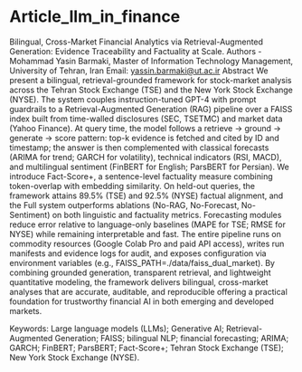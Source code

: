 # Article_llm_in_finance
Bilingual, Cross-Market Financial Analytics via Retrieval-Augmented Generation: Evidence Traceability and Factuality at Scale. Authors   - Mohammad Yasin Barmaki, Master of Information Technology Management, University of Tehran, Iran     Email: yassin.barmaki@ut.ac.ir 
Abstract
We present a bilingual, retrieval-grounded framework for stock-market analysis across the Tehran Stock Exchange (TSE) and the New York Stock Exchange (NYSE).
The system couples instruction-tuned GPT-4 with prompt guardrails to a Retrieval-Augmented Generation (RAG) pipeline over a FAISS index built from time-walled
disclosures (SEC, TSETMC) and market data (Yahoo Finance). At query time, the model follows a retrieve → ground → generate → score pattern: top-k evidence is
fetched and cited by ID and timestamp; the answer is then complemented with classical forecasts (ARIMA for trend; GARCH for volatility), technical indicators
(RSI, MACD), and multilingual sentiment (FinBERT for English; ParsBERT for Persian). We introduce Fact-Score+, a sentence-level factuality measure combining
token-overlap with embedding similarity. On held-out queries, the framework attains 89.5% (TSE) and 92.5% (NYSE) factual alignment, and the Full system
outperforms ablations (No-RAG, No-Forecast, No-Sentiment) on both linguistic and factuality metrics. Forecasting modules reduce error relative to language-only
baselines (MAPE for TSE; RMSE for NYSE) while remaining interpretable and fast. The entire pipeline runs on commodity resources (Google Colab Pro and paid API
access), writes run manifests and evidence logs for audit, and exposes configuration via environment variables (e.g., FAISS_PATH=./data/faiss_dual_market).
By combining grounded generation, transparent retrieval, and lightweight quantitative modeling, the framework delivers bilingual, cross-market analyses that are
accurate, auditable, and reproducible offering a practical foundation for trustworthy financial AI in both emerging and developed markets.

Keywords: Large language models (LLMs); Generative AI; Retrieval-Augmented Generation; FAISS; bilingual NLP; financial forecasting; ARIMA; GARCH; FinBERT;
ParsBERT; Fact-Score+; Tehran Stock Exchange (TSE); New York Stock Exchange (NYSE).
